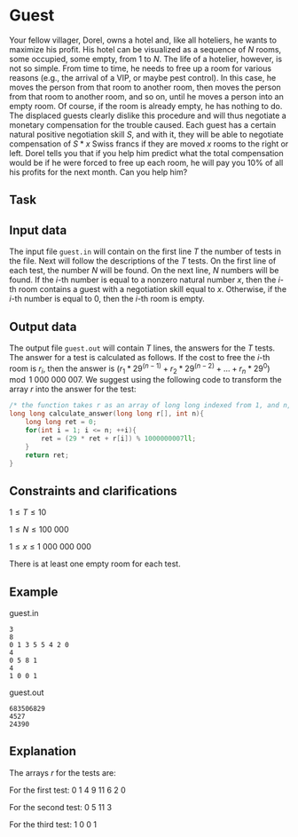 # Guest

Your fellow villager, Dorel, owns a hotel and, like all hoteliers, he wants to maximize his profit. His hotel can be visualized as a sequence of $N$ rooms, some occupied, some empty, from $1$ to $N$. The life of a hotelier, however, is not so simple. From time to time, he needs to free up a room for various reasons (e.g., the arrival of a VIP, or maybe pest control). In this case, he moves the person from that room to another room, then moves the person from that room to another room, and so on, until he moves a person into an empty room. Of course, if the room is already empty, he has nothing to do. The displaced guests clearly dislike this procedure and will thus negotiate a monetary compensation for the trouble caused. Each guest has a certain natural positive negotiation skill $S$, and with it, they will be able to negotiate compensation of $S * x$ Swiss francs if they are moved $x$ rooms to the right or left. Dorel tells you that if you help him predict what the total compensation would be if he were forced to free up each room, he will pay you 10% of all his profits for the next month. Can you help him?

## Task

## Input data

The input file `guest.in` will contain on the first line $T$ the number of tests in the file. Next will follow the descriptions of the $T$ tests. On the first line of each test, the number $N$ will be found. On the next line, $N$ numbers will be found. If the $i$-th number is equal to a nonzero natural number $x$, then the $i$-th room contains a guest with a negotiation skill equal to $x$. Otherwise, if the $i$-th number is equal to $0$, then the $i$-th room is empty.

## Output data

The output file `guest.out` will contain $T$ lines, the answers for the $T$ tests. The answer for a test is calculated as follows. If the cost to free the $i$-th room is $r_i$, then the answer is $(r_1 * 29^{(n-1)} + r_2 * 29^{(n-2)} + \dots + r_n * 29^0) \mod 1\ 000\ 000\ 007$. We suggest using the following code to transform the array $r$ into the answer for the test:
```cpp
/* the function takes r as an array of long long indexed from 1, and n, and returns the answer */
long long calculate_answer(long long r[], int n){
    long long ret = 0;
    for(int i = 1; i <= n; ++i){
        ret = (29 * ret + r[i]) % 1000000007ll;
    }
    return ret;
}
```

## Constraints and clarifications

$1 \leq T \leq 10$ 

$1 \leq N \leq 100\ 000$ 

$1 \leq x \leq 1\ 000\ 000\ 000$ 

There is at least one empty room for each test.

## Example

guest.in 
```
3
8
0 1 3 5 5 4 2 0
4
0 5 8 1
4
1 0 0 1
```
guest.out 
```
683506829
4527
24390
```

## Explanation

The arrays $r$ for the tests are:

For the first test: $0\ 1\ 4\ 9\ 11\ 6\ 2\ 0$

For the second test: $0\ 5\ 11\ 3$

For the third test: $1\ 0\ 0\ 1$